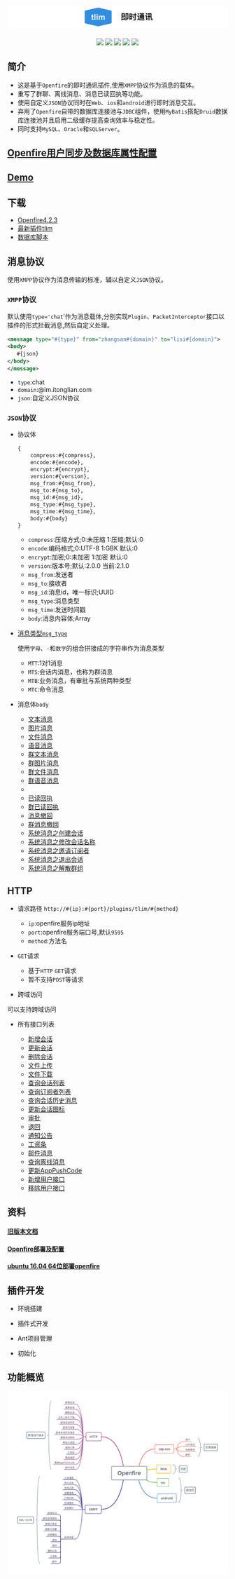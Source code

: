 ![Alt text][symbol]
-------------------
<div align="center">

[![](https://img.shields.io/badge/%E6%9C%80%E6%96%B0%E6%96%87%E6%A1%A3-v2.2.0-brightgreen.svg)](https://github.com/GepengCn/tlim/blob/master/src/README.md)
[![](https://img.shields.io/badge/%E4%B8%8B%E8%BD%BD-Openfire-yellowgreen.svg)](https://github.com/GepengCn/tlim/releases/download/v1.2/openfire_V_1_2.zip)
[![](https://img.shields.io/badge/%E6%B6%88%E6%81%AF%E7%B1%BB%E5%9E%8B-msg__type-orange.svg)](https://github.com/GepengCn/tlim/blob/master/src/MESSAGE_TYPE.md)
[![](https://img.shields.io/badge/%E6%97%A7%E7%89%88%E6%96%87%E6%A1%A3-v1.3.0-lightgrey.svg)](https://github.com/GepengCn/tlim/blob/master/src//old/README.md)
[![](https://img.shields.io/badge/demo-coolweb.club-blue.svg)](http://coolweb.club)

</div>

## 简介


- 这是基于`Openfire`的即时通讯插件,使用`XMPP`协议作为消息的载体。
- 重写了群聊、离线消息、消息已读回执等功能。
- 使用自定义`JSON`协议同时在`Web`、`ios`和`android`进行即时消息交互。
- 弃用了`Openfire`自带的数据库连接池与`JDBC`组件，使用`MyBatis`搭配`Druid`数据库连接池并且启用二级缓存提高查询效率与稳定性。
- 同时支持`MySQL`、`Oracle`和`SQLServer`。

## [Openfire用户同步及数据库属性配置][XMLPROPERTY]

## [Demo][SIMPLE_DEMO]

## 下载

- [Openfire4.2.3][DOWNLOAD_OPENFIRE]
- [最新插件tlim][DOWNLOAD_TLIM]
- [数据库脚本][DOWNLOAD_SQL]



## 消息协议

使用`XMPP`协议作为消息传输的标准，辅以自定义`JSON`协议。

### `XMPP`协议

默认使用`type='chat`'作为消息载体,分别实现`Plugin`、`PacketInterceptor`接口以插件的形式拦截消息,然后自定义处理。

```xml
<message type="#{type}" from="zhangsan#{domain}" to="lisi#{domain}">
<body>
   #{json}
</body>
</message>

```

- `type`:chat
- `domain`:@im.itonglian.com
- `json`:自定义JSON协议

### `JSON`协议

- 协议体

    ```
    {
        compress:#{compress},
        encode:#{encode},
        encrypt:#{encrypt},
        version:#{version},
        msg_from:#{msg_from},
        msg_to:#{msg_to},
        msg_id:#{msg_id},
        msg_type:#{msg_type},
        msg_time:#{msg_time},
        body:#{body}
    }
    ```


    - `compress`:压缩方式;0:未压缩 1:压缩;默认:0
    - `encode`:编码格式;0:UTF-8 1:GBK 默认:0
    - `encrypt`:加密;0:未加密 1:加密 默认:0
    - `version`:版本号;默认:2.0.0 当前:2.1.0
    - `msg_from`:发送者
    - `msg_to`:接收者
    - `msg_id`:消息id，唯一标识;UUID
    - `msg_type`:消息类型
    - `msg_time`:发送时间戳
    - `body`:消息内容体;Array

- [消息类型`msg_type`][messageType]

    使用`字母`、`-`和`数字`的组合拼接成的字符串作为消息类型

    - `MTT`:1对1消息
    - `MTS`:会话内消息，也称为群消息
    - `MTB`:业务消息，有审批与系统两种类型
    - `MTC`:命令消息

 - 消息体`body`
    - [文本消息][MTT-000]
    - [图片消息][MTT-001]
    - [文件消息][MTT-002]
    - [语音消息][MTT-003]
    - [群文本消息][MTS-000]
    - [群图片消息][MTS-001]
    - [群文件消息][MTS-002]
    - [群语音消息][MTS-003]
    - <font color="#fff"><del>已收回执</del></font>
    - [已读回执][MTT-100]
    - [群已读回执][MTS-100]
    - [消息撤回][MTT-101]
    - [群消息撤回][MTS-101]
    - [系统消息之创建会话][MTS-105]
    - [系统消息之修改会话名称][MTS-102]
    - [系统消息之邀请订阅者][MTS-106]
    - [系统消息之退出会话][MTS-104]
    - [系统消息之解散群组][MTS-107]

## HTTP
- 请求路径
    `http://#{ip}:#{port}/plugins/tlim/#{method}`
    - `ip`:openfire服务ip地址
    - `port`:openfire服务端口号,默认`9595`
    - `method`:方法名

- `GET`请求

    - 基于`HTTP` `GET`请求
    - 暂不支持`POST`等请求

- 跨域访问

可以支持跨域访问


- 所有接口列表

    - [新增会话][SESSION_CREATE]
    - [更新会话][SESSION_MODIFY]
    - [删除会话][SESSION_DELETE]
    - [文件上传][FILE_UPLOAD]
    - [文件下载][FILE_DOWNLOAD]
    - [查询会话列表][FIND_SESSIONS]
    - [查询订阅者列表][FIND_SUBSCRIBERS_LIST]
    - [查询会话历史消息][FIND_SESSION_HISTORY]
    - [更新会话图标][UPDATE_SESSION_PIC]
    - [审批][APPROVAL]
    - [退回][SYSTEM_MESSAGE]
    - [通知公告][SYSTEM_MESSAGE]
    - [工资条][SYSTEM_MESSAGE]
    - [邮件消息][SYSTEM_MESSAGE]
    - [查询离线消息][GET_OFFLINE]
    - [更新AppPushCode][APP_PUSH_CODE]
    - [新增用户接口][ADD_USER]
    - [移除用户接口][REMOVE_USER]

## 资料

#### [旧版本文档][oldDoc]

#### [Openfire部署及配置][DEPLOY]

#### [ubuntu 16.04 64位部署openfire][UBUNTU_DEPLOY]

## 插件开发

- 环境搭建

- 插件式开发

- Ant项目管理

- 初始化

## 功能概览

![Alt text][openfire]













[messageType]:https://github.com/GepengCn/tlim/blob/master/src/MESSAGE_TYPE.md

[openfire]:https://github.com/GepengCn/tlim/blob/master/images/openfire.png?raw=true

[symbol]:https://github.com/GepengCn/tlim/blob/master/images/tlim.png?raw=true

[oldDoc]:https://github.com/GepengCn/tlim/blob/master/src/old/README.md

[MTT-000]:https://github.com/GepengCn/tlim/blob/master/src/body/TEXT.md
[MTT-001]:https://github.com/GepengCn/tlim/blob/master/src/body/PICTURE.md
[MTT-002]:https://github.com/GepengCn/tlim/blob/master/src/body/FILE.md
[MTT-003]:https://github.com/GepengCn/tlim/blob/master/src/body/VOICE.md

[MTS-000]:https://github.com/GepengCn/tlim/blob/master/src/body/SESSION_TEXT.md
[MTS-001]:https://github.com/GepengCn/tlim/blob/master/src/body/SESSION_PICTURE.md
[MTS-002]:https://github.com/GepengCn/tlim/blob/master/src/body/SESSION_FILE.md
[MTS-003]:https://github.com/GepengCn/tlim/blob/master/src/body/SESSION_VOICE.md

[MTT-100]:https://github.com/GepengCn/tlim/blob/master/src/body/READ_BACK.md
[MTS-100]:https://github.com/GepengCn/tlim/blob/master/src/body/SESSION_READ_BACK.md

[MTT-101]:https://github.com/GepengCn/tlim/blob/master/src/body/REVOKE.md
[MTS-101]:https://github.com/GepengCn/tlim/blob/master/src/body/SESSION_REVOKE.md

[MTS-105]:https://github.com/GepengCn/tlim/blob/master/src/body/SESSION_CREATE.md
[MTS-102]:https://github.com/GepengCn/tlim/blob/master/src/body/SESSION_NAME_UPDATE.md
[MTS-106]:https://github.com/GepengCn/tlim/blob/master/src/body/SESSION_INVITE.md
[MTS-104]:https://github.com/GepengCn/tlim/blob/master/src/body/SESSION_EXIT.md
[MTS-107]:https://github.com/GepengCn/tlim/blob/master/src/body/SESSION_DISSOLVED.md
[SESSION_CREATE]:https://github.com/GepengCn/tlim/blob/master/src/http/SESSION_CREATE.md
[SESSION_MODIFY]:https://github.com/GepengCn/tlim/blob/master/src/http/SESSION_MODIFY.md
[SESSION_DELETE]:https://github.com/GepengCn/tlim/blob/master/src/http/SESSION_DELETE.md
[FILE_UPLOAD]:https://github.com/GepengCn/tlim/blob/master/src/http/FILE_UPLOAD.md
[FILE_DOWNLOAD]:https://github.com/GepengCn/tlim/blob/master/src/http/FILE_DOWNLOAD.md
[FIND_SESSIONS]:https://github.com/GepengCn/tlim/blob/master/src/http/FIND_SESSIONS.md
[FIND_SUBSCRIBERS_LIST]:https://github.com/GepengCn/tlim/blob/master/src/http/FIND_SUBSCRIBERS_LIST.md
[FIND_SESSION_HISTORY]:https://github.com/GepengCn/tlim/blob/master/src/http/FIND_SESSION_HISTORY.md
[UPDATE_SESSION_PIC]:https://github.com/GepengCn/tlim/blob/master/src/http/UPDATE_SESSION_PIC.md
[APPROVAL]:https://github.com/GepengCn/tlim/blob/master/src/http/APPROVAL.md
[SYSTEM_MESSAGE]:https://github.com/GepengCn/tlim/blob/master/src/http/SYSTEM_MESSAGE.md
[GET_OFFLINE]:https://github.com/GepengCn/tlim/blob/master/src/http/GET_OFFLINE.md
[APP_PUSH_CODE]:https://github.com/GepengCn/tlim/blob/master/src/http/APP_PUSH_CODE.md
[DEPLOY]:https://github.com/GepengCn/tlim/blob/master/src/CAP_DEPLOY.md
[ADD_USER]:https://github.com/GepengCn/tlim/blob/master/src/http/ADD_USER.md
[REMOVE_USER]:https://github.com/GepengCn/tlim/blob/master/src/http/REMOVE_USER.md


[DOWNLOAD_OPENFIRE]:https://github.com/GepengCn/tlim/releases/download/v1.2/openfire_V_1_2.zip
[DOWNLOAD_TLIM]:https://github.com/GepengCn/tlim/releases/download/v1.2_tlim/tlim.zip
[DOWNLOAD_SQL]:https://github.com/GepengCn/tlim/releases/download/v1.2_sql/database.zip
[UBUNTU_DEPLOY]:https://github.com/GepengCn/tlim/blob/master/DEPLOY.md
[SIMPLE_DEMO]:http://coolweb.club/cap-aco/views/aco/webim/demo/webclient.html
[XMLPROPERTY]:https://github.com/GepengCn/tlim/blob/master/XMLPROPERTY.md